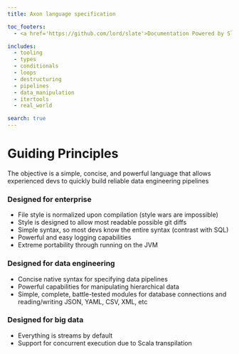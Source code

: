 ```yaml
---
title: Axon language specification

toc_footers:
  - <a href='https://github.com/lord/slate'>Documentation Powered by Slate</a>

includes:
  - tooling
  - types
  - conditionals
  - loops
  - destructuring
  - pipelines
  - data_manipulation
  - itertools
  - real_world

search: true
---
```


# Guiding Principles

The objective is a simple, concise, and powerful language that allows experienced devs to quickly build reliable data engineering pipelines

### Designed for enterprise

- File style is normalized upon compilation (style wars are impossible)
- Style is designed to allow most readable possible git diffs
- Simple syntax, so most devs know the entire syntax (contrast with SQL)
- Powerful and easy logging capabilities
- Extreme portability through running on the JVM

### Designed for data engineering

- Concise native syntax for specifying data pipelines
- Powerful capabilities for manipulating hierarchical data
- Simple, complete, battle-tested modules for database connections and reading/writing JSON, YAML, CSV, XML, etc

### Designed for big data

- Everything is streams by default
- Support for concurrent execution due to Scala transpilation
